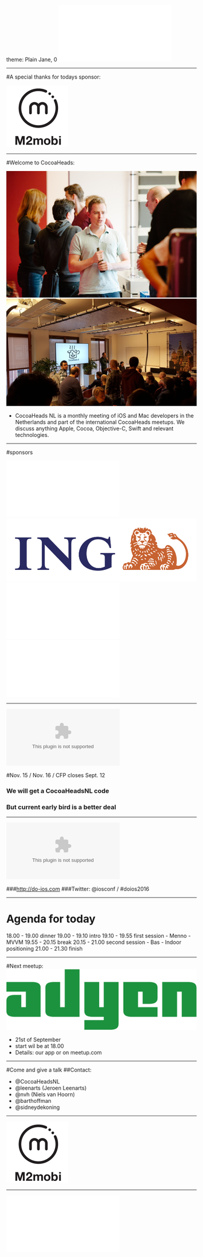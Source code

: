 theme: Plain Jane, 0
![fit](../../Logos/CocoaHeadsNL.pdf)

---

#A special thanks for todays sponsor: 

![inline fit](../../Logos/m2mobi.jpg)

---

#Welcome to CocoaHeads: 

![fit](../../Images/1.jpg)![inline fit](../../Images/2.jpg)

- CocoaHeads NL is a monthly meeting of iOS and Mac developers in the Netherlands and part of the international CocoaHeads meetups. We discuss anything Apple, Cocoa, Objective-C, Swift and relevant technologies.

---

#sponsors

![inline fit](../../Logos/theCapitals.pdf) 
![inline fit](../../Logos/ING_Logo_RGB_A6.png)
![inline fit](../../Logos/egeniq.pdf) 
![inline fit](../../Logos/xebia.pdf)


---

![inline 500%](../../Logos/do-iOS16.eps)

#Nov. 15 / Nov. 16 / CFP closes Sept. 12
### We will get a CocoaHeadsNL code
### But current early bird is a better deal

---

![inline 500%](../../Logos/do-iOS16.eps)

###http://do-ios.com 
###Twitter: @iosconf / #doios2016

---

# Agenda for today


18.00 - 19.00 dinner
19.00 - 19.10 intro 
19.10 - 19.55 first session - Menno - MVVM
19.55 - 20.15 break
20.15 - 21.00 second session - Bas - Indoor positioning
21.00 - 21.30 finish 


---

#Next meetup: 
![inline fit](../../Logos/adyenRetina.png)

- 21st of September
- start wil be at 18.00
- Details: our app or on meetup.com


---


#Come and give a talk
##Contact:
- @CocoaHeadsNL
- @leenarts (Jeroen Leenarts)
- @nvh (Niels van Hoorn)
- @barthoffman
- @sidneydekoning

---


![fit](../../Logos/m2mobi.jpg)

---

![fit](../../Logos/CocoaHeadsNL.pdf)
